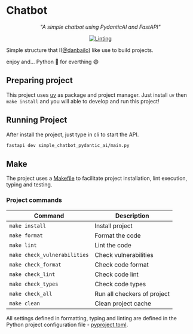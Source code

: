 # Chatbot

<p align="center">
    <em>"A simple chatbot using PydanticAI and FastAPI"</em>
</p>
<p align="center">
<a href="https://github.com/danbailo/simple-chatbot-pydantic-ai/actions/workflows/linting.yaml?query=branch=main" target="_blank">
    <img src="https://github.com/danbailo/simple-chatbot-pydantic-ai/actions/workflows/linting.yaml/badge.svg?branch=main" alt="Linting">
</a>
</p>

Simple structure that I([@danbailo](https://github.com/danbailo)) like use to build projects.

enjoy and... Python 🐍 for everthing 😄

## Preparing project
This project uses [uv](https://github.com/astral-sh/uv) as package and project manager. Just install `uv` then `make install` and you will able to develop and run this project!

## Running Project

After install the project, just type in cli to start the API.

```bash
fastapi dev simple_chatbot_pydantic_ai/main.py
```


## Make
The project uses a [Makefile](Makefile) to facilitate project installation, lint execution, typing and testing.

### Project commands

| Command | Description |
|-|-|
| `make install` | Install project |
| `make format` | Format the code |
| `make lint` | Lint the code |
| `make check_vulnerabilities` | Check vulnerabilities |
| `make check_format` | Check code format |
| `make check_lint` | Check code lint |
| `make check_types` | Check code types |
| `make check_all` | Run all checkers of project |
| `make clean` | Clean project cache |

All settings defined in formatting, typing and linting are defined in the Python project configuration file - [pyproject.toml](pyproject.toml).
